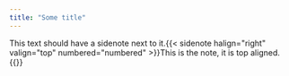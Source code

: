 ```yaml
---
title: "Some title"
---
```




This text should have a sidenote next to it.{{< sidenote halign="right" valign="top" numbered="numbered" >}}This is the note, it is top aligned.{{</sidenote>}}